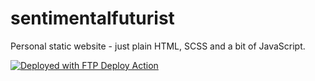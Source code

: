 # sentimentalfuturist
Personal static website - just plain HTML, SCSS and a bit of JavaScript.

[<img alt="Deployed with FTP Deploy Action" src="https://img.shields.io/badge/Deployed With-FTP DEPLOY ACTION-%3CCOLOR%3E?style=for-the-badge&color=da4167">](https://github.com/SamKirkland/FTP-Deploy-Action)
